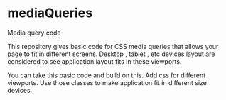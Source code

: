 # mediaQueries
Media query code

This repository gives basic code  for CSS media queries that allows your page to fit in different screens.
Desktop , tablet , etc devices layout are considered to see application layout fits in these viewports.

You can take this basic code and build on this. Add css for different viewports. Use those classes to make application fit in different size devices.
